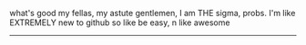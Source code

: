 what's good my fellas, my astute gentlemen, I am THE sigma, probs.
I'm like EXTREMELY new to github so like be easy, n like awesome
<hr>
